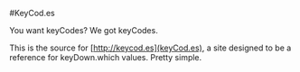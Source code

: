 #KeyCod.es

You want keyCodes? We got keyCodes.

This is the source for [http://keycod.es](keyCod.es), a site designed to be a reference for keyDown.which values. Pretty simple.